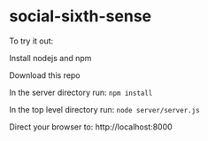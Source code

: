 # social-sixth-sense

To try it out:

Install nodejs and npm

Download this repo

In the server directory run: `npm install`

In the top level directory run: `node server/server.js`

Direct your browser to: http://localhost:8000

